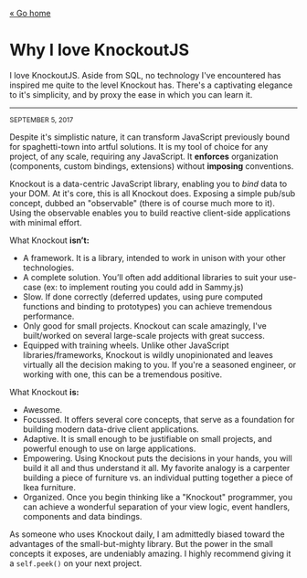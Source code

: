 [« Go home](/)

# Why I love KnockoutJS

I love KnockoutJS. Aside from SQL, no technology I've encountered has inspired me quite to the level Knockout has. There's a captivating elegance to it's simplicity, and by proxy the ease in which you can learn it.

* * *

<small class="muted monospace">SEPTEMBER 5, 2017</small>

Despite it's simplistic nature, it can transform JavaScript previously bound for spaghetti-town into artful solutions. It is my tool of choice for any project, of any scale, requiring any JavaScript. It **enforces** organization (components, custom bindings, extensions) without **imposing** conventions.

Knockout is a data-centric JavaScript library, enabling you to _bind_ data to your DOM. At it's core, this is all Knockout does. Exposing a simple pub/sub concept, dubbed an "observable" (there is of course much more to it). Using the observable enables you to build reactive client-side applications with minimal effort.

What Knockout **isn’t:**

*   A framework. It is a library, intended to work in unison with your other technologies.
*   A complete solution. You’ll often add additional libraries to suit your use-case (ex: to implement routing you could add in Sammy.js)
*   Slow. If done correctly (deferred updates, using pure computed functions and binding to prototypes) you can achieve tremendous performance.
*   Only good for small projects. Knockout can scale amazingly, I've built/worked on several large-scale projects with great success.
*   Equipped with training wheels. Unlike other JavaScript libraries/frameworks, Knockout is wildly unopinionated and leaves virtually all the decision making to you. If you're a seasoned engineer, or working with one, this can be a tremendous positive.

What Knockout **is:**

*   Awesome.
*   Focussed. It offers several core concepts, that serve as a foundation for building modern data-drive client applications.
*   Adaptive. It is small enough to be justifiable on small projects, and powerful enough to use on large applications.
*   Empowering. Using Knockout puts the decisions in your hands, you will build it all and thus understand it all. My favorite analogy is a carpenter building a piece of furniture vs. an individual putting together a piece of Ikea furniture.
*   Organized. Once you begin thinking like a "Knockout" programmer, you can achieve a wonderful separation of your view logic, event handlers, components and data bindings.

As someone who uses Knockout daily, I am admittedly biased toward the advantages of the small-but-mighty library. But the power in the small concepts it exposes, are undeniably amazing. I highly recommend giving it a `self.peek()` on your next project.




